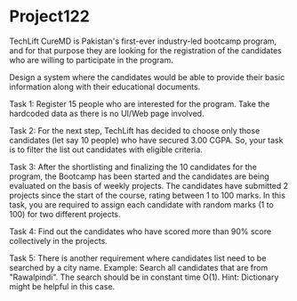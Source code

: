# Project122
TechLift CureMD is Pakistan's first-ever industry-led bootcamp program, and for that purpose they are looking for the registration of the candidates who are willing to participate in the program.

Design a system where the candidates would be able to provide their basic information along with their educational documents.

Task 1: Register 15 people who are interested for the program. Take the hardcoded data as there is no UI/Web page involved.

Task 2: For the next step, TechLift has decided to choose only those candidates (let say 10 people) who have secured 3.00 CGPA. So, your task is to filter the list out candidates with eligible criteria.

Task 3: After the shortlisting and finalizing the 10 candidates for the program, the Bootcamp has been started and the candidates are being evaluated on the basis of weekly projects. The candidates have submitted 2 projects since the start of the course, rating between 1 to 100 marks.
In this task, you are required to assign each candidate with random marks (1 to 100) for two different projects.

Task 4: Find out the candidates who have scored more than 90% score collectively in the projects.

Task 5: There is another requirement where candidates list need to be searched by a city name. Example: Search all candidates that are from "Rawalpindi". The search should be in constant time O(1).
Hint: Dictionary might be helpful in this case.
